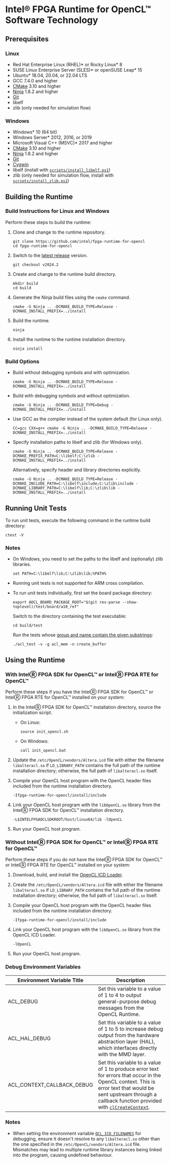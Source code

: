 # Intel® FPGA Runtime for OpenCL™ Software Technology

## Prerequisites

### Linux

-   Red Hat Enterprise Linux (RHEL)\* or Rocky Linux\* 8
-   SUSE Linux Enterprise Server (SLES)\* or openSUSE Leap\* 15
-   Ubuntu\* 18.04, 20.04, or 22.04 LTS
-   GCC 7.4.0 and higher
-   [CMake](https://cmake.org/) 3.10 and higher
-   [Ninja](https://ninja-build.org/) 1.8.2 and higher
-   [Git](https://git-scm.com/)
-   libelf
-   zlib (only needed for simulation flow)

### Windows

-   Windows\* 10 (64 bit)
-   Windows Server\* 2012, 2016, or 2019
-   Microsoft Visual C++ (MSVC)\* 2017 and higher
-   [CMake](https://cmake.org/) 3.10 and higher
-   [Ninja](https://ninja-build.org/) 1.8.2 and higher
-   [Git](https://git-scm.com/)
-   [Cygwin](https://cygwin.com/)
-   libelf (install with [`scripts/install_libelf.ps1`](https://github.com/intel/fpga-runtime-for-opencl/blob/main/scripts/install_libelf.ps1))
-   zlib (only needed for simulation flow, install with [`scripts/install_zlib.ps1`](https://github.com/intel/fpga-runtime-for-opencl/blob/main/scripts/install_zlib.ps1))

## Building the Runtime

### Build Instructions for Linux and Windows

Perform these steps to build the runtime:

1.  Clone and change to the runtime repository.

    ```
    git clone https://github.com/intel/fpga-runtime-for-opencl
    cd fpga-runtime-for-opencl
    ```

2.  Switch to the [latest release](https://github.com/intel/fpga-runtime-for-opencl/releases) version.

    ```
    git checkout v2024.2
    ```

3.  Create and change to the runtime build directory.

    ```
    mkdir build
    cd build
    ```

4.  Generate the Ninja build files using the `cmake` command.

    ```
    cmake -G Ninja .. -DCMAKE_BUILD_TYPE=Release -DCMAKE_INSTALL_PREFIX=../install
    ```

5.  Build the runtime.

    ```
    ninja
    ```

6.  Install the runtime to the runtime installation directory.

    ```
    ninja install
    ```


### Build Options

-   Build without debugging symbols and with optimization.

    ```
    cmake -G Ninja .. -DCMAKE_BUILD_TYPE=Release -DCMAKE_INSTALL_PREFIX=../install
    ```

-   Build with debugging symbols and without optimization.

    ```
    cmake -G Ninja .. -DCMAKE_BUILD_TYPE=Debug -DCMAKE_INSTALL_PREFIX=../install
    ```

-   Use GCC as the compiler instead of the system default (for Linux only).

    ```
    CC=gcc CXX=g++ cmake -G Ninja .. -DCMAKE_BUILD_TYPE=Release -DCMAKE_INSTALL_PREFIX=../install
    ```

-   Specify installation paths to libelf and zlib (for Windows only).

    ```
    cmake -G Ninja .. -DCMAKE_BUILD_TYPE=Release -DCMAKE_PREFIX_PATH=C:\libelf;C:\zlib -DCMAKE_INSTALL_PREFIX=../install
    ```

    Alternatively, specify header and library directories explicitly.

    ```
    cmake -G Ninja .. -DCMAKE_BUILD_TYPE=Release -DCMAKE_INCLUDE_PATH=C:\libelf\include;C:\zlib\include -DCMAKE_LIBRARY_PATH=C:\libelf\lib;C:\zlib\lib -DCMAKE_INSTALL_PREFIX=../install
    ```

## Running Unit Tests 

To run unit tests, execute the following command in the runtime build directory:

```
ctest -V
```

### Notes

-   On Windows, you need to set the paths to the libelf and (optionally) zlib libraries.

    ```
    set PATH=C:\libelf\lib;C:\zlib\lib;%PATH%
    ```

-   Running unit tests is not supported for ARM cross compilation.

-   To run unit tests individually, first set the board package directory:

    ```
    export AOCL_BOARD_PACKAGE_ROOT="$(git rev-parse --show-toplevel)/test/board/a10_ref"
    ```

    Switch to the directory containing the test executable:

    ```
    cd build/test
    ```

    Run the tests whose [group and name contain the given substrings](https://github.com/cpputest/cpputest/blob/master/README.md#command-line-switches):

    ```
    ./acl_test -v -g acl_mem -n create_buffer
    ```

## Using the Runtime

### With IntelⓇ FPGA SDK for OpenCL™ or IntelⓇ FPGA RTE for OpenCL™ 

Perform these steps if you have the IntelⓇ FPGA SDK for OpenCL™ or
IntelⓇ FPGA RTE for OpenCL™ installed on your system:

1.  In the IntelⓇ FPGA SDK for OpenCL™ installation directory, source
    the initialization script.

    -   On Linux:

        ```
        source init_opencl.sh
        ```

    -   On Windows:

        ```
        call init_opencl.bat
        ```

2.  Update the `/etc/OpenCL/vendors/Altera.icd` file with either the filename
    `libalteracl.so` if `LD_LIBRARY_PATH` contains the full path of the runtime
    installation directory; otherwise, the full path of `libalteracl.so` itself.

3.  Compile your OpenCL host program with the OpenCL header files included from
    the runtime installation directory.

    ```
    -Ifpga-runtime-for-opencl/install/include
    ```

4.  Link your OpenCL host program with the `libOpenCL.so` library from the
    IntelⓇ FPGA SDK for OpenCL™ installation directory.

    ```
    -L$INTELFPGAOCLSDKROOT/host/linux64/lib -lOpenCL
    ```

5.  Run your OpenCL host program.

### Without IntelⓇ FPGA SDK for OpenCL™ or IntelⓇ FPGA RTE for OpenCL™

Perform these steps if you do not have the IntelⓇ FPGA SDK for OpenCL™
or IntelⓇ FPGA RTE for OpenCL™ installed on your system:

1.  Download, build, and install the
    [OpenCL ICD Loader](https://github.com/KhronosGroup/OpenCL-ICD-Loader).

2.  Create the `/etc/OpenCL/vendors/Altera.icd` file with either the filename
    `libalteracl.so` if `LD_LIBRARY_PATH` contains the full path of the runtime
    installation directory; otherwise, the full path of `libalteracl.so` itself.

3.  Compile your OpenCL host program with the OpenCL header files included from
    the runtime installation directory.

    ```
    -Ifpga-runtime-for-opencl/install/include
    ```

5.  Link your OpenCL host program with the `libOpenCL.so` library from the
    OpenCL ICD Loader.

    ```
    -lOpenCL
    ```

6.  Run your OpenCL host program.


### Debug Environment Variables

| Environment Variable Title  | Description |
| ------------- | ------------- |
| ACL_DEBUG | Set this variable to a value of 1 to 4 to output general-purpose debug messages from the OpenCL Runtime.  |
| ACL_HAL_DEBUG  | Set this variable to a value of 1 to 5 to increase debug output from the hardware abstraction layer (HAL), which interfaces directly with the MMD layer.  |
| ACL_CONTEXT_CALLBACK_DEBUG | Set this variable to a value of 1 to produce error text for errors that occur in the OpenCL context. This is error text that would be sent upstream through a callback function provided with [`clCreateContext`]. | 


### Notes

-   When setting the environment variable [`OCL_ICD_FILENAMES`] for debugging,
    ensure it doesn't resolve to any `libalteracl.so` other than the one
    specified in the `/etc/OpenCL/vendors/Altera.icd` file. Mismatches may
    lead to multiple runtime library instances being linked into the program,
    causing undefined behaviour.

[`OCL_ICD_FILENAMES`]: https://github.com/KhronosGroup/OpenCL-ICD-Loader/blob/c5a6e013ad7c8b379fc94e3c849aa3396900a63c/README.md#table-of-debug-environment-variables
[`clCreateContext`]: https://man.opencl.org/clCreateContext.html
